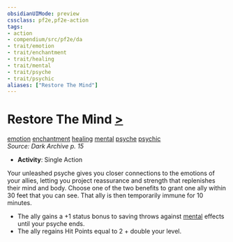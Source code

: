 ```yaml
---
obsidianUIMode: preview
cssclass: pf2e,pf2e-action
tags:
- action
- compendium/src/pf2e/da
- trait/emotion
- trait/enchantment
- trait/healing
- trait/mental
- trait/psyche
- trait/psychic
aliases: ["Restore The Mind"]
---
```

# Restore The Mind [>](rules/core-rulebook/chapter-9-playing-the-game.md#Actions "Single Action")
[emotion](rules/traits/emotion.md "Emotion Effect Trait")  [enchantment](rules/traits/enchantment.md "Enchantment School Trait")  [healing](rules/traits/healing.md "Healing Effect Trait")  [mental](rules/traits/mental.md "Mental Effect Trait")  [psyche](rules/traits/psyche-da.md "Psyche Action & Ability Trait")  [psychic](rules/traits/psychic-da.md "Psychic Class Trait")  
*Source: Dark Archive p. 15*  

- **Activity**: Single Action

Your unleashed psyche gives you closer connections to the emotions of your allies, letting you project reassurance and strength that replenishes their mind and body. Choose one of the two benefits to grant one ally within 30 feet that you can see. That ally is then temporarily immune for 10 minutes.

- The ally gains a +1 status bonus to saving throws against [mental](rules/traits/mental.md "Mental Effect Trait") effects until your psyche ends.
- The ally regains Hit Points equal to 2 + double your level.